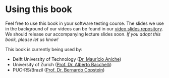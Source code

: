 # Using this book

Feel free to use this book in your software testing course.
The slides we use in the background of our videos can be found
in our [video slides repository](https://github.com/sttp-book/video-slides).
We should release our accompanying lecture slides soon. _If you adopt
this book, please let us know!_

This book is currently being used by: 
* Delft University of Technology ([Dr. Maurício Aniche](https://www.mauricioaniche.com))
* University of Zurich ([Prof. Dr. Alberto Bacchelli](https://sback.it))
* PUC-RS/Brazil ([Prof. Dr. Bernardo Copstein](https://www.linkedin.com/in/bernardo-copstein-3226095))
